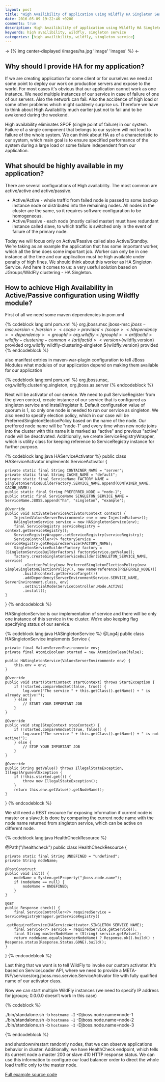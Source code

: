 ```yaml
---
layout: post
title: "High Availibility of application using Wildfly HA Singleton Service"
date: 2016-05-09 19:22:46 +0200
comments: true
description: High Availibility of application using Wildfly HA Singleton Service
keywords: high availibility, wildfly, singleton service
categories: [high availibility, wildfly, singleton service] 
---
```


-> {% img center-displayed /images/ha.jpg 'image' 'images' %} <-

Why should I provide HA for my application?
---------------------

If we are creating application for some client or for ourselves we need at some point to deploy our work on production servers and expose to the world. For most cases it's obvious that our application cannot work as one instance. We need multiple instances of our service in case of failure of one of our servers. Also the network can fail. Also the accidence of high load or some other problems which might suddenly surprise us. Therefore we have to think about High Availability much earlier just not to fail and to be awakened during the weekend.

<!-- more -->

High availability eliminates SPOF (single point of failure) in our system. Failure of a single component that belongs to our system will not lead to failure of the whole system. We can think about HA as of a characteristic to our system, which main goal is to ensure specified performance of the system during a large load or some failure independent from our application.

What should be highly available in my application?
---------------------

There are several configurations of High availability. The most common are active/active and active/passive.

- Active/Active - whole traffic from failed node is passed to some backup instance node or distributed into the remaining nodes. All nodes in the cluster are the same, so it requires software configuration to be homogeneous.
- Active/Passive - each node (mostly called master) must have redundant instance called slave, to which traffic is switched only in the event of failure of the primary node.

Today we will focus only on Active/Passive called also Active/Standby. We’re taking as an example the application that has some important worker, which all the time does some important job. Worker can only be in one instance at the time and our application must be high available under penalty of high fines. We should think about this worker as HA Singleton Service. And here it comes to us: a very useful solution based on JGroups/WildFly clustering - HA Singleton.


How to achieve High Availability in Active/Passive configuration using Wildfly module?
---------------------

First of all we need some maven dependencies in pom.xml

{% codeblock lang:xml pom.xml %}
<dependency>
	<groupId>org.jboss.msc</groupId>
	<artifactId>jboss-msc</artifactId>
	<version>${jboss-msc.version}</version>
	<scope>provided</scope>
</dependency>
<dependency>
	<groupId>org.wildfly</groupId>
	<artifactId>wildfly-clustering-common</artifactId>
	<version>${wildfly.version}</version>
	<scope>provided</scope>
</dependency>
<dependency>
	<groupId>org.wildfly</groupId>
	<artifactId>wildfly-clustering-singleton</artifactId>
	<version>${wildfly.version}</version>
	<scope>provided</scope>
</dependency>
{% endcodeblock %}

also manifest entries in maven-war-plugin configuration to tell JBoss Modules what modules of our application depend on making them available for our application

{% codeblock lang:xml pom.xml %}
<manifestEntries>
	<Dependencies>
	  org.jboss.msc,
	  org.wildfly.clustering.singleton,
	  org.jboss.as.server
	</Dependencies>
</manifestEntries>
{% endcodeblock %}

Next will be activator of our service. We need to pull ServiceRegister from the given context, create instance of our service that is configured as singleton service and install/register it. Default configuration value of quorum is 1, so only one node is needed to run our service as singleton. We also need to specify election policy, which in our case will be PreferredSingletonElectionPolicy based on the name of the node. Our preffered node name will be "node-1" and every time when new node joins into the cluster with this name it is marked as "active" and previous "active" node will be deactivated. Additionally, we create ServiceRegistryWrapper, which is utility class for keeping reference to ServiceRegistry instance for further purpose.

{% codeblock lang:java HAServiceActivator %}
public class HAServiceActivator implements ServiceActivator {

	private static final String CONTAINER_NAME = "server";
	private static final String CACHE_NAME = "default";
	private static final ServiceName FACTORY_NAME = SingletonServiceBuilderFactory.SERVICE_NAME.append(CONTAINER_NAME, CACHE_NAME);
	public static final String PREFERRED_NODE = "node-1";
	public static final ServiceName SINGLETON_SERVICE_NAME = ServiceName.JBOSS.append("ha", "singleton", "example");

	@Override
	public void activate(ServiceActivatorContext context) {
		InjectedValue<ServerEnvironment> env = new InjectedValue<>();
		HASingletonService service = new HASingletonService(env);
		final ServiceRegistry serviceRegistry = context.getServiceRegistry();
		ServiceRegistryWrapper.setServiceRegistry(serviceRegistry);
		ServiceController<?> factoryService = serviceRegistry.getRequiredService(FACTORY_NAME);
		SingletonServiceBuilderFactory factory = (SingletonServiceBuilderFactory) factoryService.getValue();
		factory.createSingletonServiceBuilder(SINGLETON_SERVICE_NAME, service)
			.electionPolicy(new PreferredSingletonElectionPolicy(new SimpleSingletonElectionPolicy(), new NamePreference(PREFERRED_NODE)))
			.build(context.getServiceTarget())
			.addDependency(ServerEnvironmentService.SERVICE_NAME, ServerEnvironment.class, env)
			.setInitialMode(ServiceController.Mode.ACTIVE)
			.install();
	}
}
{% endcodeblock %}

HASingletonService is our implementation of service and there will be only one instance of this service in the cluster. We’re also keeping flag specifying status of our service.

{% codeblock lang:java HASingletonService %}
@Log4j
public class HASingletonService implements Service<String> {

	private final Value<ServerEnvironment> env;
	private final AtomicBoolean started = new AtomicBoolean(false);

	public HASingletonService(Value<ServerEnvironment> env) {
		this.env = env;
	}

	@Override
	public void start(StartContext startContext) throws StartException {
		if (!started.compareAndSet(false, true)) {
			log.warn("The service " + this.getClass().getName() + " is already active!");
		} else {
			// START YOUR IMPORTANT JOB
		}
	}

	@Override
	public void stop(StopContext stopContext) {
		if (!started.compareAndSet(true, false)) {
			log.warn("The service " + this.getClass().getName() + " is not active!");
		} else {
			// STOP YOUR IMPORTANT JOB
		}
	}

	@Override
	public String getValue() throws IllegalStateException, IllegalArgumentException {
		if (!this.started.get()) {
			throw new IllegalStateException();
		}
		return this.env.getValue().getNodeName();
	}
}
{% endcodeblock %}

We still need a REST resource for exposing information if current node is master or a slave.It is done by comparing the current node name with the node name returned from singleton service, which can be active on different node.

{% codeblock lang:java HealthCheckResource %}

@Path("/healthcheck")
public class HealthCheckResource {

	private static final String UNDEFINED = "undefined";
	private String nodeName;

	@PostConstruct
	public void init() {
		nodeName = System.getProperty("jboss.node.name");
		if (nodeName == null) {
			nodeName = UNDEFINED;
		}
	}

	@GET
	public Response check() {
		final ServiceController<?> requiredService = ServiceRegistryWrapper.getServiceRegistry()
			.getRequiredService(HAServiceActivator.SINGLETON_SERVICE_NAME);
		final Service<?> service = requiredService.getService();
		final String masterNodeName = (String) service.getValue();
		return nodeName.equals(masterNodeName) ? Response.ok().build() : Response.status(Response.Status.GONE).build();
	}
}
{% endcodeblock %}

Last thing that we want is to tell WildFly to invoke our custom activator. It's based on ServiceLoader API, where we need to provide a META-INF/services/org.jboss.msc.service.ServiceActivator file with fully qualified name of our activator class.

Now we can start multiple WildFly instances (we need to specify IP address for jgroups; 0.0.0.0 doesn’t work in this case)

{% codeblock %}

./bin/standalone.sh -b `hostname -I` -Djboss.node.name=node-1
./bin/standalone.sh -b `hostname -I` -Djboss.node.name=node-2
./bin/standalone.sh -b `hostname -I` -Djboss.node.name=node-3

{% endcodeblock %}

and shutdown/restart randomly nodes, that we can observe applications behavior in cluster. Additionally, we have HealthCheck endpoint, which tells its current node a master 200 or slave 410 HTTP response status. We can use this information to configure our load balancer order to direct the whole load traffic only to the master node.

[Full example source code](https://github.com/kornelrabczak/ha-singleton-service)